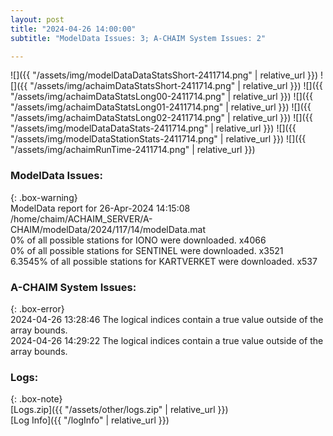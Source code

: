 ```yaml
---
layout: post
title: "2024-04-26 14:00:00"
subtitle: "ModelData Issues: 3; A-CHAIM System Issues: 2"

---
```


![]({{ "/assets/img/modelDataDataStatsShort-2411714.png" | relative_url }})
![]({{ "/assets/img/achaimDataStatsShort-2411714.png" | relative_url }})
![]({{ "/assets/img/achaimDataStatsLong00-2411714.png" | relative_url }})
![]({{ "/assets/img/achaimDataStatsLong01-2411714.png" | relative_url }})
![]({{ "/assets/img/achaimDataStatsLong02-2411714.png" | relative_url }})
![]({{ "/assets/img/modelDataDataStats-2411714.png" | relative_url }})
![]({{ "/assets/img/modelDataStationStats-2411714.png" | relative_url }})
![]({{ "/assets/img/achaimRunTime-2411714.png" | relative_url }})


### ModelData Issues:  
  
{: .box-warning}  
 ModelData report for 26-Apr-2024 14:15:08   
 /home/chaim/ACHAIM_SERVER/A-CHAIM/modelData/2024/117/14/modelData.mat   
 0% of all possible stations for IONO were downloaded. x4066   
 0% of all possible stations for SENTINEL were downloaded. x3521   
 6.3545% of all possible stations for KARTVERKET were downloaded. x537   
  
### A-CHAIM System Issues:  
  
{: .box-error}  
2024-04-26 13:28:46 The logical indices contain a true value outside of the array bounds.  
2024-04-26 14:29:22 The logical indices contain a true value outside of the array bounds.  

### Logs:  
  
{: .box-note}  
[Logs.zip]({{ "/assets/other/logs.zip" | relative_url }})  
[Log Info]({{ "/logInfo" | relative_url }})  
